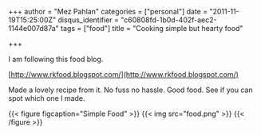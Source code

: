 +++
author = "Mez Pahlan"
categories = ["personal"]
date = "2011-11-19T15:25:00Z"
disqus_identifier = "c60808fd-1b0d-402f-aec2-1144e007d87a"
tags = ["food"]
title = "Cooking simple but hearty food"

+++

I am following this food blog.

[http://www.rkfood.blogspot.com/](http://www.rkfood.blogspot.com/)

Made a lovely recipe from it. No fuss no hassle. Good food. See if you can spot which one I made.

{{< figure figcaption="Simple Food" >}}
    {{< img src="food.png" >}}
{{< /figure >}}

<!--more-->

